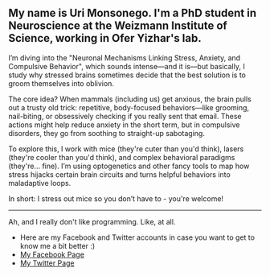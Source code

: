 
My name is Uri Monsonego. I'm a PhD student in Neuroscience at the Weizmann Institute of Science, working in Ofer Yizhar's lab. 
------
I’m diving into the "Neuronal Mechanisms Linking Stress, Anxiety, and Compulsive Behavior", which sounds intense—and it is—but basically, I study why stressed brains sometimes decide that the best solution is to groom themselves into oblivion.

The core idea? When mammals (including us) get anxious, the brain pulls out a trusty old trick: repetitive, body-focused behaviors—like grooming, nail-biting, or obsessively checking if you really sent that email. These actions might help reduce anxiety in the short term, but in compulsive disorders, they go from soothing to straight-up sabotaging.

To explore this, I work with mice (they're cuter than you'd think), lasers (they're cooler than you'd think), and complex behavioral paradigms (they're... fine). I’m using optogenetics and other fancy tools to map how stress hijacks certain brain circuits and turns helpful behaviors into maladaptive loops.

In short: I stress out mice so you don’t have to - you're welcome!

------
Ah, and I really don't like programming. Like, at all.

* Here are my Facebook and Twitter accounts in case you want to get to know me a bit better :) 
* [My Facebook Page](https://www.facebook.com/uri.monsonego)
* [My Twitter Page](https://x.com/UriMons)

